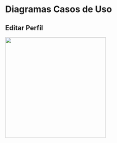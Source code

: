 # Diagramas Casos de Uso
## Editar Perfil

<div class="toolgrid">
	<div>
        <img height="320px" src="../imagens/editar_perfil.png"> 
    </div>
</div>